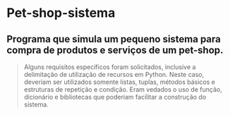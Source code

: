 # Pet-shop-sistema

## Programa que simula um pequeno sistema para compra de produtos e serviços de um pet-shop.


>Alguns requisitos específicos foram solicitados, inclusive a delimitação de utilização de recursos em Python. Neste caso, deveriam ser utilizados somente listas, tuplas, métodos básicos e estruturas de repetição e condição. Eram vedados o uso de função, dicionário e bibliotecas que poderiam facilitar a construção do sistema.
